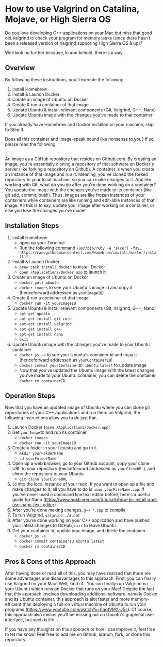 # How to use Valgrind on Catalina, Mojave, or High Sierra OS

Do you love developing C++ applications on your Mac but miss that good old Valgrind to check your program for memory leaks (since there hasn't been a released version of Valgrind supporing High Sierra OS & up)? 

Well look no further because, lo and behold, there is a way.

## Overview

By following these instructions, you'll execute the following.
1. Install Homebrew
2. Install & Launch Docker
3. Create an image of Ubuntu on Docker
4. Create & run a container of that image
5. Update Ubuntu & install relevant components (Git, Valgrind, G++, Nano)
6. Update Ubuntu image with the changes you've made to that container

If you already have Homebrew and Docker installed on your machine, skip to Step 3.</br>

Does all this container and image-speak sound like nonsense to you? If so, please read the following. </br></br>

An image as a GitHub repository that resides on Github.com. By creating an image, you're essentially cloning a repository of that software on Docker's server (like forking a repository on Github). 
A container is when you create an instance of that image and run it. Meaning, you've cloned the forked repository to your local machine, so you can make changes to it. And like working with Git, what do you do after you're done working on a container? You update the image with the changes you've made to its container (like git add, commit, push). Thus, images are like frozen instances of your containers while containers are like running and edit-able instances of that image. All this is to say, update your image after working on a container, or else you lose the changes you've made!

## Installation Steps

1. Install Homebrew
    - open up your Terminal
    - Run the following command `/usr/bin/ruby -e "$(curl -fsSL https://raw.githubusercontent.com/Homebrew/install/master/install)"`
2. Install & Launch Docker
    - `brew cask install docker` to install Docker
    - `open /Applications/Docker.app` to launch it
3. Create an image of Ubuntu on Docker
    - `docker pull ubuntu`
    - `docker images` to see your Ubuntu's image id and copy it (henceforward addressed as `yourImageID`)
4. Create & run a container of that image
    - `docker run -it yourImageID`
5. Update Ubuntu & install relevant components (Git, Valgrind, G++, Nano)
    - `apt-get update`
    - `apt-get install git-core`
    - `apt-get install valgrind`
    - `apt-get install g++`
    - `apt-get install nano`
    - `exit`
6. Update Ubuntu image with the changes you've made to your Ubuntu container
    - `docker ps -a` to see your Ubuntu's container id and copy it (henceforward addressed as `yourContainerID`)
    - `docker commit yourContainerID ubuntu:latest` to update image
    - Now that you've updated the Ubuntu image with the latest changes you've made to your Ubuntu container, you can delete the container `docker rm containerID`

## Operation Steps

Now that you have an updated image of Ubuntu where you can clone git repositories of your C++ applications and run them on Valgrind, the following instructions allow you to do just that.

1. Launch Docker (`open /Applications/Docker.app`)
2. Get `yourImageID` and run its container
    - `docker images`
    - `docker run -it yourImageID`
3. Create a folder in your Ubuntu and go to it
    - `mkdir yourFolderName`
    - `cd yourFolderName`
4. Open up a web browser, go to your Github account, copy your clone URL to your repository (henceforward addressed as `yourCloneURL`), and clone the repository to your Ubuntu.
    - `git clone yourCloneURL`
5. `cd` into the local instance of your repo. If you want to open up a file and make changes to it, all you have to do is `nano yourFileName.cpp`. If you've never used a command line text editor before, here's a useful guide for Nano (https://www.hostinger.com/tutorials/how-to-install-and-use-nano-text-editor)
6. After you're done making changes, `g++ *.cpp` to compile
7. To run Valgrind, `valgrind ./a.out`
8. After you're done working on your C++ application and have pushed your latest changes to GitHub, `exit` to leave Ubuntu.
9. Get your container id, update your image, and delete the container
    - `docker ps -a`
    - `docker commit containerID ubuntu:latest`
    - `docker rm containerID`

## Pros & Cons of this Approach

After having done or read all of this, you may have realized that there are some advantages and disadvantages to this approach. First, you can finally use Valgrind on your Mac! Well, kind of.. You can finally run Valgrind on your Ubuntu which runs on Docker that runs on your Mac! Despite the fact that this approach involves downloading additional software, namely Docker and its Ubuntu container, this approach is alot faster and more memory-efficient than deploying a full-on virtual machine of Ubuntu to run your programs (https://www.youtube.com/watch?v=0qotVMX-J5s). Of course, this approach also means you'll be missing out on Ubuntu's graphical user interface, but such is life...

If you have any thoughts on this apporach or how I can improve it, feel free to let me know! Feel free to add me on Github, branch, fork, or clone this repository. 
